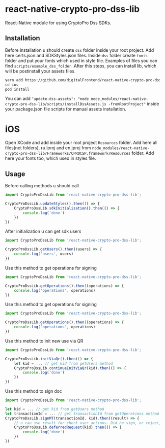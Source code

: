 # react-native-crypto-pro-dss-lib

React-Native module for using CryptoPro Dss SDKs.

## Installation

Before installation u should create `dss` folder inside your root project.
Add here certs.json and SDKStyles.json files. 
Inside `dss` folder create `fonts` folder and put your fonts which used in style file.
Examples of files you can find `scripts/example_dss_folder`.
After this steps, you can install lib, which will be postinstall your assets files.

```bash
yarn add https://github.com/digitalFrontend/react-native-crypto-pro-dss-lib
cd ios
pod install
```

You can add `"update-dss-assets": "node node_modules/react-native-crypto-pro-dss-lib/scripts/installDssAssets.js -fromRootProject"` inside your package.json file  scripts for manual assets installation.

# iOS

Open XCode and add inside your root project `Resources` folder. Add here all files(not folders), ru.lproj and en.jproj  from `node_modules/react-native-crypto-pro-dss-lib/Frameworks/CPROCSP.framework/Resources` folder. Add here your fonts too, which used in styles file.

## Usage

Before calling methods u should call 

```js
import CryptoProDssLib from 'react-native-crypto-pro-dss-lib';

CryptoProDssLib.updateStyles().then(() => {
    CryptoProDssLib.sdkInitialization().then(() => {
        console.log('done')
    })
})
```

After initialization u can get sdk users

```js
import CryptoProDssLib from 'react-native-crypto-pro-dss-lib';

CryptoProDssLib.getUsers().then((users) => {
    console.log('users', users)
})
```

Use this method to get operations for signing

```js
import CryptoProDssLib from 'react-native-crypto-pro-dss-lib';

CryptoProDssLib.getOperations().then((operations) => {
    console.log('operations', operations)
})
```

Use this method to get operations for signing

```js
import CryptoProDssLib from 'react-native-crypto-pro-dss-lib';

CryptoProDssLib.getOperations().then((operations) => {
    console.log('operations', operations)
})
```

Use this method to init new use via QR

```js
import CryptoProDssLib from 'react-native-crypto-pro-dss-lib';

CryptoProDssLib.initViaQr().then(() => {
    let kid = ... // get kid from getUsers method
    CryptoProDssLib.continueInitViaQr(kid).then(() => {
        console.log('done')
    })
})
```

Use this method to sign doc

```js
import CryptoProDssLib from 'react-native-crypto-pro-dss-lib';

let kid = ... // get kid from getUsers method
let transactionId = ... // get transactionId from getOperations method
CryptoProDssLib.signMT(transactionId, kid).then((result) => {
    // u can use result for check user actions. Did he sign, or reject, or cancel
    CryptoProDssLib.deferredRequest(kid).then(() => {
        console.log('done')
    })
})
```




